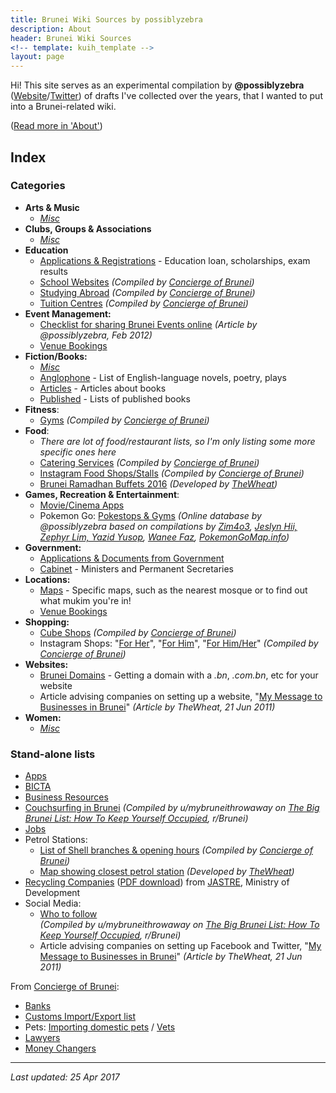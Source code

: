 ```yaml
---
title: Brunei Wiki Sources by possiblyzebra
description: About
header: Brunei Wiki Sources
<!-- template: kuih_template -->
layout: page
---
```


Hi! This site serves as an experimental compilation by **@possiblyzebra** ([Website](http://possiblyzebra.net/)/[Twitter](https://twitter.com/possiblyzebra)) of drafts I've collected over the years, that I wanted to put into a Brunei-related wiki.

([Read more in 'About'](pages/about.html))


## Index

### Categories

* **Arts & Music**
	* <em>[Misc](pages/music-misc.html)</em>
* **Clubs, Groups & Associations**
	* <em>[Misc](pages/associations-misc.html)</em>
* **Education**
	* [Applications & Registrations](pages/education-applications.html) - Education loan, scholarships, exam results
    * [School Websites](http://safwanah.wixsite.com/conciergeofbrunei/single-post/2015/01/13/school-websites) <em>(Compiled by [Concierge of Brunei](http://safwanah.wixsite.com/conciergeofbrunei/))</em>
    * [Studying Abroad](http://safwanah.wixsite.com/conciergeofbrunei/single-post/2016/08/05/everything-about-studying-abroad) <em>(Compiled by [Concierge of Brunei](http://safwanah.wixsite.com/conciergeofbrunei/))</em>
    * [Tuition Centres](http://safwanah.wixsite.com/conciergeofbrunei/single-post/2015/07/22/tuition-centres) <em>(Compiled by [Concierge of Brunei](http://safwanah.wixsite.com/conciergeofbrunei/))</em>
* **Event Management:**
	* [Checklist for sharing Brunei Events online](http://possiblyzebra.net/p/2012/02/checklist-brunei-events/) _(Article by @possiblyzebra, Feb 2012)_
	* [Venue Bookings](pages/locations-bookings.html)
* **Fiction/Books:**
	* <em>[Misc](pages/books-misc.html)</em>
	* [Anglophone](pages/fiction-anglophone.html) - List of English-language novels, poetry, plays
	* [Articles](pages/books-articles.html) - Articles about books
    * [Published](pages/books-published.html) - Lists of published books
* **Fitness**:
	* [Gyms](http://safwanah.wixsite.com/conciergeofbrunei/single-post/2015/02/06/gyms) <em>(Compiled by [Concierge of Brunei](http://safwanah.wixsite.com/conciergeofbrunei/))</em>
* **Food**:
	* <em>There are lot of food/restaurant lists, so I'm only listing some more specific ones here</em>
	* [Catering Services](http://safwanah.wixsite.com/conciergeofbrunei/single-post/2015/01/06/caterings)  <em>(Compiled by [Concierge of Brunei](http://safwanah.wixsite.com/conciergeofbrunei/))</em>
	* [Instagram Food Shops/Stalls](http://safwanah.wixsite.com/conciergeofbrunei/single-post/2015/03/25/instagram-food-stalls) <em>(Compiled by [Concierge of Brunei](http://safwanah.wixsite.com/conciergeofbrunei/))</em>
    * [Brunei Ramadhan Buffets 2016](http://puasa.bruneigeekmeet.com/) <em>(Developed by [TheWheat](http://blog.thewheatfield.org))</em>
* **Games, Recreation & Entertainment**:
    * [Movie/Cinema Apps](pages/apps.html#movies)
	* Pokemon Go: [Pokestops & Gyms](https://airtable.com/shrs0aZUHOVFNJRfE) <em>(Online database by @possiblyzebra based on compilations by [Zim4o3](https://www.facebook.com/download/preview/1805267469703242), [Jeslyn Hii, Zephyr Lim, Yazid Yusop](http://goo.gl/icwAtW), [Wanee Faz](https://www.facebook.com/groups/PokemonGOBrunei/permalink/1166030140106873/), [PokemonGoMap.info](http://www.pokemongomap.info/))</em>
* **Government:**
	* [Applications & Documents from Government](pages/applications-govt.html)
	* [Cabinet](pages/govt-cabinet.html) - Ministers and Permanent Secretaries
* **Locations:**
	* [Maps](pages/locations-maps.html) - Specific maps, such as the nearest mosque or to find out what mukim you're in!
	* [Venue Bookings](pages/locations-bookings.html)
* **Shopping:**
	* [Cube Shops](http://safwanah.wixsite.com/conciergeofbrunei/single-post/2015/08/12/cube-shops) <em>(Compiled by [Concierge of Brunei](http://safwanah.wixsite.com/conciergeofbrunei/))</em>
	* Instagram Shops: "[For Her](http://safwanah.wixsite.com/conciergeofbrunei/single-post/2015/03/15/instagram-shops-for-her)", "[For Him](http://safwanah.wixsite.com/conciergeofbrunei/single-post/2015/03/15/instagram-shops-for-him-1)", "[For Him/Her](http://safwanah.wixsite.com/conciergeofbrunei/single-post/2015/03/15/instagram-shops-for-him-and-her)" <em>(Compiled by [Concierge of Brunei](http://safwanah.wixsite.com/conciergeofbrunei/))</em>
* **Websites:**
	* [Brunei Domains](pages/websites-domains.html) - Getting a domain with a <em>.bn</em>, <em>.com.bn</em>, etc for your website
	* Article advising companies on setting up a website, "[My Message to Businesses in Brunei](https://blog.thewheatfield.org/2011/06/21/my-message-to-businesses-in-brunei/)" _(Article by TheWheat, 21 Jun 2011)_
* **Women:**
	* <em>[Misc](pages/women-misc.html)</em>

### Stand-alone lists

* [Apps](pages/apps.html)
* [BICTA](pages/bicta.html)
* [Business Resources](pages/business-resources.html)
* [Couchsurfing in Brunei](https://www.reddit.com/r/Brunei/comments/3runpb/couchsurfing_in_brunei/) <em>(Compiled by u/mybruneithrowaway on [The Big Brunei List: How To Keep Yourself Occupied](https://www.reddit.com/r/Brunei/comments/3rkiu0/the_big_brunei_list_how_to_keep_yourself_occupied/), r/Brunei)</em>
* [Jobs](pages/jobs.html)
* Petrol Stations:
	* [List of Shell branches & opening hours](http://safwanah.wixsite.com/conciergeofbrunei/single-post/2015/01/20/shell-station-hours) <em>(Compiled by [Concierge of Brunei](http://safwanah.wixsite.com/conciergeofbrunei/))</em>
    * [Map showing closest petrol station](https://thewheat.github.io/brunei-map-petrol/) <em>(Developed by [TheWheat](http://blog.thewheatfield.org))</em>
* [Recycling Companies](http://www.env.gov.bn/SitePages/Recycling%20Services.aspx) (<a href="http://www.env.gov.bn/SiteCollectionDocuments/Recycling/List%20of%20Recycling%20Companies%20(ver.%20060615).pdf">PDF download</a>) from [JASTRE](http://www.env.gov.bn/), Ministry of Development
* Social Media:
	* [Who to follow](https://www.reddit.com/r/Brunei/comments/3rkiu0/the_big_brunei_list_how_to_keep_yourself_occupied/cwoy76b/)  
	<em>(Compiled by u/mybruneithrowaway on [The Big Brunei List: How To Keep Yourself Occupied](https://www.reddit.com/r/Brunei/comments/3rkiu0/the_big_brunei_list_how_to_keep_yourself_occupied/), r/Brunei)</em>
	* Article advising companies on setting up Facebook and Twitter, "[My Message to Businesses in Brunei](https://blog.thewheatfield.org/2011/06/21/my-message-to-businesses-in-brunei/)" _(Article by TheWheat, 21 Jun 2011)_

From [Concierge of Brunei](http://safwanah.wixsite.com/conciergeofbrunei/):

* [Banks](http://safwanah.wixsite.com/conciergeofbrunei/single-post/2015/04/07/bank-locations-and-opening-hours)
* [Customs Import/Export list](http://safwanah.wixsite.com/conciergeofbrunei/single-post/2015/01/29/import-export-customs)
* Pets: [Importing domestic pets](http://safwanah.wixsite.com/conciergeofbrunei/single-post/2015/01/10/importing-pets) / [Vets](http://safwanah.wixsite.com/conciergeofbrunei/single-post/2015/01/29/vets)
* [Lawyers](http://safwanah.wixsite.com/conciergeofbrunei/single-post/2015/01/08/lawyers)
* [Money Changers](http://safwanah.wixsite.com/conciergeofbrunei/single-post/2015/01/30/money-changers)

 

---

*Last updated: 25 Apr 2017*